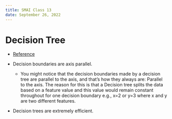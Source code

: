 ```yaml
---
title: SMAI Class 13
date: September 26, 2022
---
```


# Decision Tree

- [Reference](https://towardsdatascience.com/decision-tree-overview-with-no-maths-66b256281e2b)

- Decision boundaries are axis parallel.
  - You might notice that the decision boundaries made by a decision tree are parallel to the axis, and that’s how they always are: Parallel to the axis. The reason for this is that a Decision tree splits the data based on a feature value and this value would remain constant throughout for one decision boundary e.g., x=2 or y=3 where x and y are two different features.
- Decision trees are extremely efficient.
